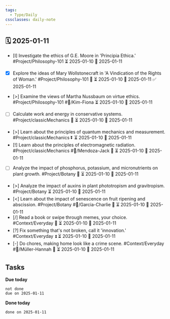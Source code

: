 ```yaml
---
tags:
  - Type/Daily
cssclasses: daily-note
---
```


## 🗓️ 2025-01-11

- [I] Investigate the ethics of G.E. Moore in 'Principia Ethica.' #Project/Philosophy-101 ⏳ 2025-01-10 📅 2025-01-11
- [x] Explore the ideas of Mary Wollstonecraft in 'A Vindication of the Rights of Woman.' #Project/Philosophy-101 🔼 ⏳ 2025-01-10 📅 2025-01-11 ✅ 2025-01-11
- [>] Examine the views of Martha Nussbaum on virtue ethics. #Project/Philosophy-101 #👤/Kim-Fiona ⏳ 2025-01-10 📅 2025-01-11
- [ ] Calculate work and energy in conservative systems. #Project/classicMechanics 🔼 ⏳ 2025-01-10 📅 2025-01-11
- [>] Learn about the principles of quantum mechanics and measurement. #Project/classicMechanics ⏬ ⏳ 2025-01-10 📅 2025-01-11
- [!] Learn about the principles of electromagnetic radiation. #Project/classicMechanics #👤/Mendoza-Jack 🔽 ⏳ 2025-01-10 📅 2025-01-11
- [ ] Analyze the impact of phosphorus, potassium, and micronutrients on plant growth. #Project/Botany 🔺 ⏳ 2025-01-10 📅 2025-01-11
- [>] Analyze the impact of auxins in plant phototropism and gravitropism. #Project/Botany ⏳ 2025-01-10 📅 2025-01-11
- [<] Learn about the impact of senescence on fruit ripening and abscission. #Project/Botany #👤/Garcia-Charlie 🔽 ⏳ 2025-01-10 📅 2025-01-11
- [/] Read a book or swipe through memes, your choice. #Context/Everyday 🔼 ⏳ 2025-01-10 📅 2025-01-11
- [?] Fix something that's not broken, call it 'innovation.' #Context/Everyday ⏫ ⏳ 2025-01-10 📅 2025-01-11
- [-] Do chores, making home look like a crime scene. #Context/Everyday #👤/Müller-Hannah 🔼 ⏳ 2025-01-10 📅 2025-01-11

## Tasks

**Due today**

```tasks
not done
due on 2025-01-11
```

**Done today**

```tasks
done on 2025-01-11
```
            
